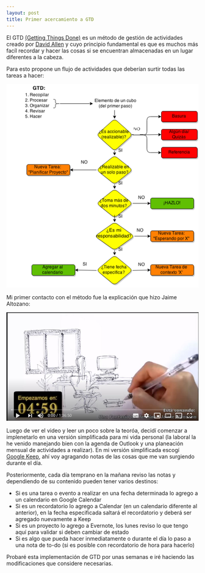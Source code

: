 ```yaml
---
layout: post
title: Primer acercamiento a GTD
---
```


El GTD [(Getting Things Done)](https://es.wikipedia.org/wiki/Getting_Things_Done) es un método de gestión de actividades creado por [David Allen](https://es.wikipedia.org/wiki/David_Allen) y cuyo principio fundamental es que es muchos más facíl recordar y hacer las cosas si se encuentran almacenadas en un lugar diferentes a la cabeza.

Para esto propone un flujo de actividades que deberían surtir todas las tareas a hacer:

![GTD](https://raw.githubusercontent.com/daniels13ca/daniels13ca.github.io/master/images/GTD.png)

Mi primer contacto con el método fue la explicación que hizo Jaime Altozano:

[![GTD_youtube](https://raw.githubusercontent.com/daniels13ca/daniels13ca.github.io/master/images/GTD_youtube.JPG)](https://www.youtube.com/watch?v=fN4XZFrmy9Q)

Luego de ver el video y leer un poco sobre la teoróa, decidí comenzar a implenetarlo en una versión simplificada para mi vida personal (la laboral la he venido manejando bien con la agenda de Outlook y una planeación mensual de actividades a realizar). En mi versión simplificada escogí [Google Keep](https://keep.google.com/), ahí voy agragando notas de las cosas que me van surgiendo durante el día.

Posteriormente, cada día temprano en la mañana reviso las notas y dependiendo de su contenido pueden tener varios destinos:
- Si es una tarea o evento a realizar en una fecha determinada lo agrego a un calendario en Google Calendar
- Si es un recordatorio lo agrego a Calendar (en un calendario diferente al anterior), en la fecha especificada saltará el recordatorio y deberá ser agregado nuevamente a Keep
- Si es un proyecto lo agrego a Evernote, los lunes reviso lo que tengo aquí para validar si deben cambiar de estado
- Si es algo que pueda hacer inmediatamente o durante el día lo paso a una nota de to-do (si es posible con recordatorio de hora para hacerlo)

Probaré esta implementación de GTD por unas semanas e iré haciendo las modificaciones que considere necesarias.



